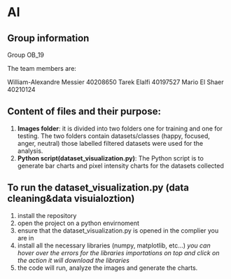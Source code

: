 # AI
## Group information
Group OB_19

The team members are:

William-Alexandre Messier 40208650
Tarek Elalfi 40197527
Mario El Shaer 40210124

## Content of files and their purpose:
1. **Images folder**: it is divided into two folders one for training and one for testing. The two folders contain datasets/classes (happy, focused, anger, neutral) those labelled filtered datasets were used for the analysis.
2.  **Python script(dataset_visualization.py)**: The Python script is to generate bar charts and pixel intensity charts for the datasets collected

## To run the dataset_visualization.py (data cleaning&data visuialoztion)
1. install the repository
2. open the project on a python envirnoment
3. ensure that the dataset_visualization.py is opened in the complier you are in
4. install all the necessary libraries (numpy, matplotlib, etc...) *you can hover over the errors for the libraries importations on top and click on the action it will download the libraries*
5. the code will run, analyze the images and generate the charts.
